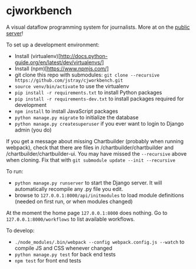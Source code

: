 # cjworkbench
A visual dataflow programming system for journalists. More at on the [public server](blog.cjworkbench.org)!

To set up a development environment:

- Install (virtualenv)[http://docs.python-guide.org/en/latest/dev/virtualenvs/]
- Install (npm)[https://www.npmjs.com/]
- git clone this repo with submodules: `git clone --recursive https://github.com/jstray/cjworkbench.git`
- `source venv/bin/activate` to use the virtualenv
- `pip install -r requirements.txt` to install Python packages
- `pip install -r requirements-dev.txt` to install packages required for development
- `npm install` to install JavaScript packages
- `python manage.py migrate` to initialize the database
- `python manage.py createsuperuser` if you ever want to login to Django admin (you do)

If you get a message about missing Chartbuilder (probably when running webpack), check that there are files in /chartbuilder/chartbuilder and /chartbuilder/chartbuilder-ui. You may have missed the `--recursive` above when cloning. Fix that with `git submodule update --init --recursive`

To run:
- `python manage.py runserver` to start the Django server. It will automatically recompile any .py file you edit.
- browse to `127.0.0.1:8000/api/initmodules` to load module definitions (needed on first run, or when modules changed)

At the moment the home page `127.0.0.1:8000` does nothing. Go to `127.0.0.1:8000/workflows` to list available workflows.

To develop:
- `./node_modules/.bin/webpack --config webpack.config.js --watch` to compile JS and CSS whenever changed
- `python manage.py test` for back end tests
- `npm test` for front end tests
